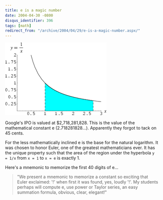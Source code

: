 ```yaml
---
title: e is a magic number
date: 2004-04-30 -0800
disqus_identifier: 396
tags: [math]
redirect_from: "/archive/2004/04/29/e-is-a-magic-number.aspx/"
---
```


![e](/images/e.gif)

Google's IPO is valued at $2,718,281,828. This is the value of the mathematical constant e (2.718281828...). Apparently
they forgot to tack on 45 cents.

For the less mathematically inclined e is the base for the natural logarithm. It was chosen to honor Euler, one of the greatest mathematicians ever. It has the unique property such that the area of the region under the hyperbola `y = 1/x` from `x = 1` to `x = e` is exactly 1.

Here's a mnemonic to memorize the first 40 digits of e...

> "We present a mnemonic to memorize a constant so exciting that Euler
> exclaimed: '!' when first it was found, yes, loudly '!'. My students
> perhaps will compute e, use power or Taylor series, an easy summation
> formula, obvious, clear, elegant!"



